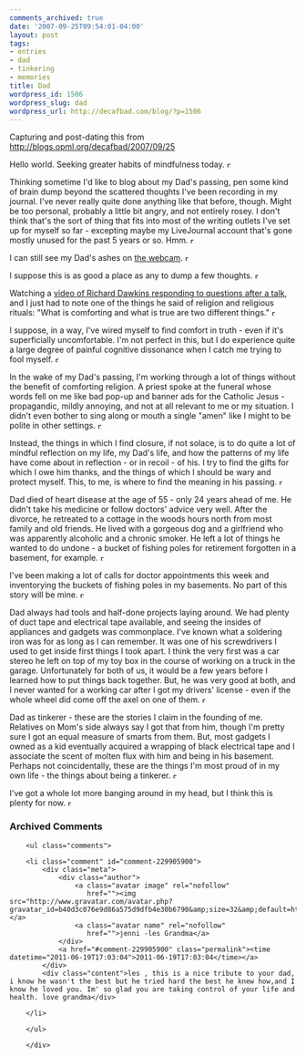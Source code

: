 ```yaml
---
comments_archived: true
date: '2007-09-25T09:54:01-04:00'
layout: post
tags:
- entries
- dad
- tinkering
- memories
title: Dad
wordpress_id: 1506
wordpress_slug: dad
wordpress_url: http://decafbad.com/blog/?p=1506
---
```

Capturing and post-dating this from <http://blogs.opml.org/decafbad/2007/09/25>

<p><a name="When:9:54:38AM"></a>Hello world.  Seeking greater habits of mindfulness today.&nbsp;<a href="/decafbad/2007/09/25#When:9:54:38AM"><img src="http://www.scripting.com/images/2001/09/20/sharpPermaLink3.gif" width="6" height="9" border="0" alt="Permanent link to this item in the archive."></a></p>
<p><a name="When:10:41:20AM"></a>Thinking sometime I'd like to blog about my Dad's passing, pen some kind of brain dump beyond the scattered thoughts I've been recording in my journal.  I've never really quite done anything like that before, though.  Might be too personal, probably a little bit angry, and not entirely rosey.  I don't think that's the sort of thing that fits into most of the writing outlets I've set up for myself so far - excepting maybe my LiveJournal account that's gone mostly unused for the past 5 years or so. Hmm.&nbsp;<a href="/decafbad/2007/09/25#When:10:41:20AM"><img src="http://www.scripting.com/images/2001/09/20/sharpPermaLink3.gif" width="6" height="9" border="0" alt="Permanent link to this item in the archive."></a></p>
<p><a name="When:12:20:25PM"></a>I can still see my Dad's ashes on <a href="http://johndee.com/ncn/irons_ncn.htm">the webcam</a>.&nbsp;<a href="/decafbad/2007/09/25#When:12:20:25PM"><img src="http://www.scripting.com/images/2001/09/20/sharpPermaLink3.gif" width="6" height="9" border="0" alt="Permanent link to this item in the archive."></a></p>
<p><a name="When:2:00:10PM"></a>I suppose this is as good a place as any to dump a few thoughts.&nbsp;<a href="/decafbad/2007/09/25#When:2:00:10PM"><img src="http://www.scripting.com/images/2001/09/20/sharpPermaLink3.gif" width="6" height="9" border="0" alt="Permanent link to this item in the archive."></a></p>
<p><a name="When:1:07:46PM"></a>Watching a <a href="http://www.videosift.com/video/Richard-Dawkins-responds-to-Jerry-Falwells-students">video of Richard Dawkins responding to questions after a talk</a>, and I just had to note one of the things he said of religion and religious rituals: "What is comforting and what is true are two different things."&nbsp;<a href="/decafbad/2007/09/25#When:1:07:46PM"><img src="http://www.scripting.com/images/2001/09/20/sharpPermaLink3.gif" width="6" height="9" border="0" alt="Permanent link to this item in the archive."></a></p>

<p><a name="When:1:18:56PM"></a>I suppose, in a way, I've wired myself to find comfort in truth - even if it's superficially uncomfortable.  I'm not perfect in this, but I do experience quite a large degree of painful cognitive dissonance when I catch me trying to fool myself.&nbsp;<a href="/decafbad/2007/09/25#When:1:18:56PM"><img src="http://www.scripting.com/images/2001/09/20/sharpPermaLink3.gif" width="6" height="9" border="0" alt="Permanent link to this item in the archive."></a></p>
<p><a name="When:1:13:18PM"></a>In the wake of my Dad's passing, I'm working through a lot of things without the benefit of comforting religion.  A priest spoke at the funeral whose words fell on me like bad pop-up and banner ads for the Catholic Jesus - propagandic, mildly annoying, and not at all relevant to me or my situation.  I didn't even bother to sing along or mouth a single "amen" like I might to be polite in other settings.&nbsp;<a href="/decafbad/2007/09/25#When:1:13:18PM"><img src="http://www.scripting.com/images/2001/09/20/sharpPermaLink3.gif" width="6" height="9" border="0" alt="Permanent link to this item in the archive."></a></p>
<p><a name="When:1:13:32PM"></a>Instead, the things in which I find closure, if not solace, is to do quite a lot of mindful reflection on my life, my Dad's life, and how the patterns of my life have come about in reflection - or in recoil - of his.  I try to find the gifts for which I owe him thanks, and the things of which I should be wary and protect myself.  This, to me, is where to find the meaning in his passing.&nbsp;<a href="/decafbad/2007/09/25#When:1:13:32PM"><img src="http://www.scripting.com/images/2001/09/20/sharpPermaLink3.gif" width="6" height="9" border="0" alt="Permanent link to this item in the archive."></a></p>
<p><a name="When:1:20:57PM"></a>Dad died of heart disease at the age of 55 - only 24 years ahead of me.  He didn't take his medicine or follow doctors' advice very well.  After the divorce, he retreated to a cottage in the woods hours north from most family and old friends.  He lived with a gorgeous dog and a girlfriend who was apparently alcoholic and a chronic smoker.  He left a lot of things he wanted to do undone - a bucket of fishing poles for retirement forgotten in a basement, for example.&nbsp;<a href="/decafbad/2007/09/25#When:1:20:57PM"><img src="http://www.scripting.com/images/2001/09/20/sharpPermaLink3.gif" width="6" height="9" border="0" alt="Permanent link to this item in the archive."></a></p>
<p><a name="When:1:55:32PM"></a>I've been making a lot of calls for doctor appointments this week and inventorying the buckets of fishing poles in my basements.  No part of this story will be mine.&nbsp;<a href="/decafbad/2007/09/25#When:1:55:32PM"><img src="http://www.scripting.com/images/2001/09/20/sharpPermaLink3.gif" width="6" height="9" border="0" alt="Permanent link to this item in the archive."></a></p>
<p><a name="When:1:46:28PM"></a>Dad always had tools and half-done projects laying around.  We had plenty of duct tape and electrical tape available, and seeing the insides of appliances and gadgets was commonplace.  I've known what a soldering iron was for as long as I can remember.  It was one of his screwdrivers I used to get inside first things I took apart.  I think the very first was a car stereo he left on top of my toy box in the course of working on a truck in the garage.  Unfortunately for both of us, it would be a few years before I learned how to put things back together.  But, he was very good at both, and I never wanted for a working car after I got my drivers' license - even if the whole wheel did come off the axel on one of them.&nbsp;<a href="/decafbad/2007/09/25#When:1:46:28PM"><img src="http://www.scripting.com/images/2001/09/20/sharpPermaLink3.gif" width="6" height="9" border="0" alt="Permanent link to this item in the archive."></a></p>
<p><a name="When:1:53:36PM"></a>Dad as tinkerer - these are the stories I claim in the founding of me.  Relatives on Mom's side always say I got that from him, though I'm pretty sure I got an equal measure of smarts from them.  But, most gadgets I owned as a kid eventually acquired a wrapping of black electrical tape and I associate the scent of molten flux with him and being in his basement.  Perhaps not coincidentally, these are the things I'm most proud of in my own life - the things about being a tinkerer.&nbsp;<a href="/decafbad/2007/09/25#When:1:53:36PM"><img src="http://www.scripting.com/images/2001/09/20/sharpPermaLink3.gif" width="6" height="9" border="0" alt="Permanent link to this item in the archive."></a></p>
<p><a name="When:1:58:17PM"></a>I've got a whole lot more banging around in my head, but I think this is plenty for now.&nbsp;<a href="/decafbad/2007/09/25#When:1:58:17PM"><img src="http://www.scripting.com/images/2001/09/20/sharpPermaLink3.gif" width="6" height="9" border="0" alt="Permanent link to this item in the archive."></a></p>


<div id="comments" class="comments archived-comments">
            <h3>Archived Comments</h3>
            
        <ul class="comments">
            
        <li class="comment" id="comment-229905900">
            <div class="meta">
                <div class="author">
                    <a class="avatar image" rel="nofollow" 
                       href=""><img src="http://www.gravatar.com/avatar.php?gravatar_id=b40d3c076e9d86a575d9dfb4e30b6790&amp;size=32&amp;default=http://mediacdn.disqus.com/1320279820/images/noavatar32.png"/></a>
                    <a class="avatar name" rel="nofollow" 
                       href="">jenni -les Grandma</a>
                </div>
                <a href="#comment-229905900" class="permalink"><time datetime="2011-06-19T17:03:04">2011-06-19T17:03:04</time></a>
            </div>
            <div class="content">les , this is a nice tribute to your dad, i know he wasn't the best but he tried hard the best he knew how,and I know he loved you. Im' so glad you are taking control of your life and health. love grandma</div>
            
        </li>
    
        </ul>
    
        </div>
    
